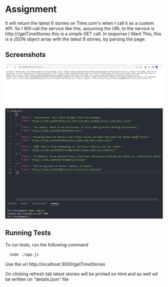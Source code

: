 
# Assignment

It will return the latest 6 stories on Time.com's
 when I call it as a custom API.
 So I Will call the service like this, assuming the URL to the service is
http://<localhost>/getTimeStories this is a simple GET call. In response I Want This,
this is a JSON object array with the latest  6 stories, by parsing the page:



## Screenshots

![App Screenshot](https://github.com/siddharthraj09/Assignment/blob/master/screenshots/After%20hitting%20api.JPG?raw=true)
![App Screenshot](https://github.com/siddharthraj09/Assignment/blob/master/screenshots/details_json.PNG?raw=true)


## Running Tests

To run tests, run the following command

```bash
  node ./app.js
```

Use the url
http://localhost:3000/getTimeStories

On clicking refresh tab latest stories will be printed on html and as well wil be written on "details.json" file